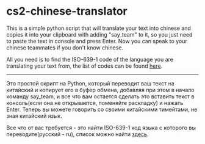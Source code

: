 # cs2-chinese-translator
This is a simple python script that will translate your text into chinese and copies it into your clipboard with adding "say_team" to it, so you just need to paste the text in console and press Enter. Now you can speak to your chinese teammates if you don't know chinese.

All you need is to find the ISO-639-1 code of the language you are translating your text from, the list of codes can be found [here](https://gist.github.com/josantonius/b455e315bc7f790d14b136d61d9ae469).

------------------------------------------------------------------------------------------------------------------------------------------------------------------------

Это простой скрипт на Python, который переводит ваш текст на китайский и копирует его в буфер обмена, добавляя при этом в начало команду say_team, и все что вам остается сделать это вставить текст в консоль(если она не открывается, поменяйте раскладку) и нажать Enter. Теперь вы можете говорить со своими китайскими тимейтами, не зная китайский язык.

Все что от вас требуется - это найти ISO-639-1 код языка с которого вы переводите(русский - ru), список можно найти [здесь](https://gist.github.com/josantonius/b455e315bc7f790d14b136d61d9ae469).
